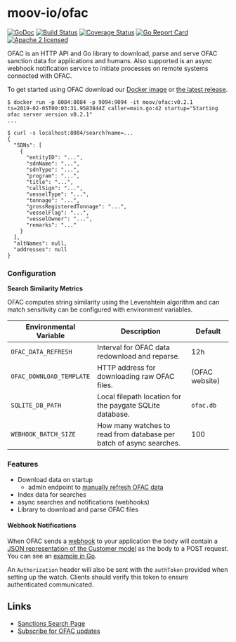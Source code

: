 moov-io/ofac
===

[![GoDoc](https://godoc.org/github.com/moov-io/ofac?status.svg)](https://godoc.org/github.com/moov-io/ofac)
[![Build Status](https://travis-ci.com/moov-io/ofac.svg?branch=master)](https://travis-ci.com/moov-io/ofac)
[![Coverage Status](https://codecov.io/gh/moov-io/ofac/branch/master/graph/badge.svg)](https://codecov.io/gh/moov-io/ofac)
[![Go Report Card](https://goreportcard.com/badge/github.com/moov-io/ofac)](https://goreportcard.com/report/github.com/moov-io/ofac)
[![Apache 2 licensed](https://img.shields.io/badge/license-Apache2-blue.svg)](https://raw.githubusercontent.com/moov-io/ofac/master/LICENSE)

OFAC is an HTTP API and Go library to download, parse and serve OFAC sanction data for applications and humans. Also supported is an async webhook notification service to initiate processes on remote systems connected with OFAC.

To get started using OFAC download our [Docker image](https://hub.docker.com/r/moov/ofac/tags) or [the latest release](https://github.com/moov-io/ofac/releases).

```
$ docker run -p 8084:8084 -p 9094:9094 -it moov/ofac:v0.2.1
ts=2019-02-05T00:03:31.9583844Z caller=main.go:42 startup="Starting ofac server version v0.2.1"
...

$ curl -s localhost:8084/search?name=...
{
  "SDNs": [
    {
      "entityID": "...",
      "sdnName": "...",
      "sdnType": "...",
      "program": "...",
      "title": "...",
      "callSign": "...",
      "vesselType": "...",
      "tonnage": "...",
      "grossRegisteredTonnage": "...",
      "vesselFlag": "...",
      "vesselOwner": "...",
      "remarks": "..."
    }
  ],
  "altNames": null,
  "addresses": null
}
```


### Configuration

**Search Similarity Metrics**

OFAC computes string similarity using the Levenshtein algorithm and can match sensitivity can be configured with environment variables.

| Environmental Variable | Description | Default |
|-----|-----|-----|
| `OFAC_DATA_REFRESH` | Interval for OFAC data redownload and reparse. | 12h |
| `OFAC_DOWNLOAD_TEMPLATE` | HTTP address for downloading raw OFAC files. | (OFAC website) |
| `SQLITE_DB_PATH`| Local filepath location for the paygate SQLite database. | `ofac.db` |
| `WEBHOOK_BATCH_SIZE` | How many watches to read from database per batch of async searches. | 100 |

### Features

- Download data on startup
  - admin endpoint to [manually refresh OFAC data](docs/runbook.md#force-ofac-data-refresh)
- Index data for searches
- async searches and notifications (webhooks)
- Library to download and parse OFAC files

#### Webhook Notifications

When OFAC sends a [webhook](https://en.wikipedia.org/wiki/Webhook) to your application the body will contain a [JSON representation of the Customer model](https://godoc.org/github.com/moov-io/ofac/client#Customer) as the body to a POST request. You can see an [example in Go](example/webhook.go).

An `Authorization` header will also be sent with the `authToken` provided when setting up the watch. Clients should verify this token to ensure authenticated communicated.

## Links

- [Sanctions Search Page](https://sanctionssearch.ofac.treas.gov/)
- [Subscribe for OFAC updates](https://service.govdelivery.com/accounts/USTREAS/subscriber/new)
